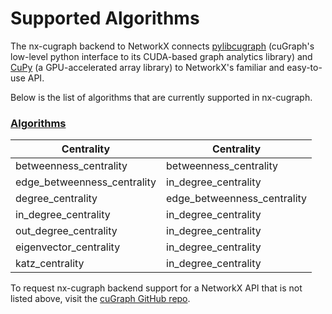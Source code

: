 # Supported Algorithms


The nx-cugraph backend to NetworkX connects
[pylibcugraph](../../readme_pages/pylibcugraph.md) (cuGraph's low-level python
interface to its CUDA-based graph analytics library) and
[CuPy](https://cupy.dev/) (a GPU-accelerated array library) to NetworkX's
familiar and easy-to-use API.

Below is the list of algorithms that are currently supported in nx-cugraph.

### [Algorithms](https://networkx.org/documentation/latest/reference/algorithms/index.html)


| **Centrality**    | **Centrality**   |
|------------------------------|------------------------------|
| betweenness_centrality       |  betweenness_centrality      | 
| edge_betweenness_centrality  | in_degree_centrality         |
| degree_centrality            |  edge_betweenness_centrality |
| in_degree_centrality         | in_degree_centrality         |
| out_degree_centrality        |  in_degree_centrality        |
| eigenvector_centrality       |  in_degree_centrality        |
| katz_centrality              |  in_degree_centrality        |


To request nx-cugraph backend support for a NetworkX API that is not listed
above, visit the [cuGraph GitHub repo](https://github.com/rapidsai/cugraph).
